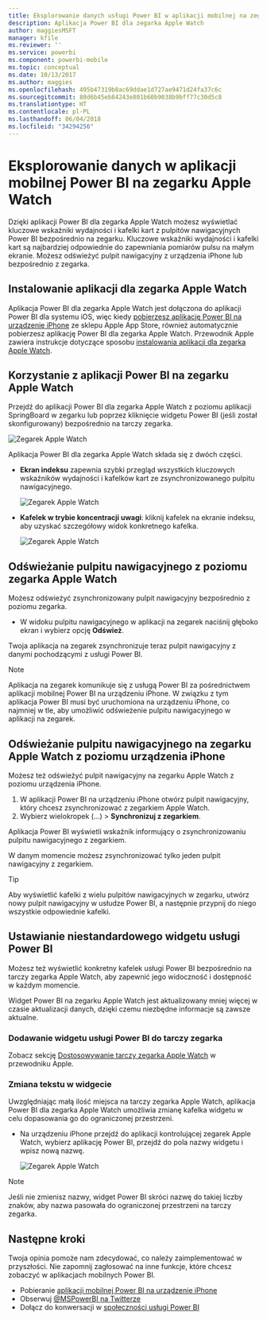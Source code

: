 ```yaml
---
title: Eksplorowanie danych usługi Power BI w aplikacji mobilnej na zegarku Apple Watch
description: Aplikacja Power BI dla zegarka Apple Watch
author: maggiesMSFT
manager: kfile
ms.reviewer: ''
ms.service: powerbi
ms.component: powerbi-mobile
ms.topic: conceptual
ms.date: 10/13/2017
ms.author: maggies
ms.openlocfilehash: 495b47319b8ac69ddae1d727ae9471d24fa37c6c
ms.sourcegitcommit: 80d6b45eb84243e801b60b9038b9bff77c30d5c8
ms.translationtype: HT
ms.contentlocale: pl-PL
ms.lasthandoff: 06/04/2018
ms.locfileid: "34294256"
---
```

# <a name="explore-your-data-in-the-power-bi-mobile-app-on-your-apple-watch"></a>Eksplorowanie danych w aplikacji mobilnej Power BI na zegarku Apple Watch
Dzięki aplikacji Power BI dla zegarka Apple Watch możesz wyświetlać kluczowe wskaźniki wydajności i kafelki kart z pulpitów nawigacyjnych Power BI bezpośrednio na zegarku. Kluczowe wskaźniki wydajności i kafelki kart są najbardziej odpowiednie do zapewniania pomiarów pulsu na małym ekranie. Możesz odświeżyć pulpit nawigacyjny z urządzenia iPhone lub bezpośrednio z zegarka.

## <a name="install-the-apple-watch-app"></a>Instalowanie aplikacji dla zegarka Apple Watch
Aplikacja Power BI dla zegarka Apple Watch jest dołączona do aplikacji Power BI dla systemu iOS, więc kiedy [pobierzesz aplikację Power BI na urządzenie iPhone](http://go.microsoft.com/fwlink/?LinkId=522062 "Pobieranie aplikacji na urządzenie iPhone") ze sklepu Apple App Store, również automatycznie pobierzesz aplikację Power BI dla zegarka Apple Watch. Przewodnik Apple zawiera instrukcje dotyczące sposobu [instalowania aplikacji dla zegarka Apple Watch](https://support.apple.com/en-us/HT204784).

## <a name="use-the-power-bi-app-on-the-apple-watch"></a>Korzystanie z aplikacji Power BI na zegarku Apple Watch
Przejdź do aplikacji Power BI dla zegarka Apple Watch z poziomu aplikacji SpringBoard w zegarku lub poprzez kliknięcie widgetu Power BI (jeśli został skonfigurowany) bezpośrednio na tarczy zegarka.

![Zegarek Apple Watch](media/mobile-apple-watch/pbi_aplwatch_complicatn240arrow.png)

Aplikacja Power BI dla zegarka Apple Watch składa się z dwóch części.

* **Ekran indeksu** zapewnia szybki przegląd wszystkich kluczowych wskaźników wydajności i kafelków kart ze zsynchronizowanego pulpitu nawigacyjnego.
  
  ![Zegarek Apple Watch](media/mobile-apple-watch/pbi_aplwatch_indexscreen240.png)
* **Kafelek w trybie koncentracji uwagi**: kliknij kafelek na ekranie indeksu, aby uzyskać szczegółowy widok konkretnego kafelka.
  
  ![Zegarek Apple Watch](media/mobile-apple-watch/pbi_aplwatch_kpi.png)

## <a name="refresh-a-dashboard-from-your-apple-watch"></a>Odświeżanie pulpitu nawigacyjnego z poziomu zegarka Apple Watch
Możesz odświeżyć zsynchronizowany pulpit nawigacyjny bezpośrednio z poziomu zegarka.

* W widoku pulpitu nawigacyjnego w aplikacji na zegarek naciśnij głęboko ekran i wybierz opcję **Odśwież**.

Twoja aplikacja na zegarek zsynchronizuje teraz pulpit nawigacyjny z danymi pochodzącymi z usługi Power BI.

> [!NOTE]
> Aplikacja na zegarek komunikuje się z usługą Power BI za pośrednictwem aplikacji mobilnej Power BI na urządzeniu iPhone. W związku z tym aplikacja Power BI musi być uruchomiona na urządzeniu iPhone, co najmniej w tle, aby umożliwić odświeżenie pulpitu nawigacyjnego w aplikacji na zegarek.
> 
> 

## <a name="refresh-a-dashboard-on-your-apple-watch-from-your-iphone"></a>Odświeżanie pulpitu nawigacyjnego na zegarku Apple Watch z poziomu urządzenia iPhone
Możesz też odświeżyć pulpit nawigacyjny na zegarku Apple Watch z poziomu urządzenia iPhone.

1. W aplikacji Power BI na urządzeniu iPhone otwórz pulpit nawigacyjny, który chcesz zsynchronizować z zegarkiem Apple Watch. 
2. Wybierz wielokropek (...) > **Synchronizuj z zegarkiem**.

Aplikacja Power BI wyświetli wskaźnik informujący o zsynchronizowaniu pulpitu nawigacyjnego z zegarkiem.

W danym momencie możesz zsynchronizować tylko jeden pulpit nawigacyjny z zegarkiem.

> [!TIP]
> Aby wyświetlić kafelki z wielu pulpitów nawigacyjnych w zegarku, utwórz nowy pulpit nawigacyjny w usłudze Power BI, a następnie przypnij do niego wszystkie odpowiednie kafelki.
> 
> 

## <a name="set-a-custom-power-bi-widget"></a>Ustawianie niestandardowego widgetu usługi Power BI
Możesz też wyświetlić konkretny kafelek usługi Power BI bezpośrednio na tarczy zegarka Apple Watch, aby zapewnić jego widoczność i dostępność w każdym momencie.

Widget Power BI na zegarku Apple Watch jest aktualizowany mniej więcej w czasie aktualizacji danych, dzięki czemu niezbędne informacje są zawsze aktualne.

### <a name="add-a-power-bi-widget-to-your-watch-face"></a>Dodawanie widgetu usługi Power BI do tarczy zegarka
Zobacz sekcję [Dostosowywanie tarczy zegarka Apple Watch](https://support.apple.com/en-us/HT205536) w przewodniku Apple.

### <a name="change-the-text-on-the-widget"></a>Zmiana tekstu w widgecie
Uwzględniając małą ilość miejsca na tarczy zegarka Apple Watch, aplikacja Power BI dla zegarka Apple Watch umożliwia zmianę kafelka widgetu w celu dopasowania go do ograniczonej przestrzeni.

* Na urządzeniu iPhone przejdź do aplikacji kontrolującej zegarek Apple Watch, wybierz aplikację Power BI, przejdź do pola nazwy widgetu i wpisz nową nazwę.
  
  ![Zegarek Apple Watch](media/mobile-apple-watch/pbi_aplwatch_oniphone.png)

> [!NOTE]
> Jeśli nie zmienisz nazwy, widget Power BI skróci nazwę do takiej liczby znaków, aby nazwa pasowała do ograniczonej przestrzeni na tarczy zegarka. 
> 
> 

## <a name="next-steps"></a>Następne kroki
Twoja opinia pomoże nam zdecydować, co należy zaimplementować w przyszłości. Nie zapomnij zagłosować na inne funkcje, które chcesz zobaczyć w aplikacjach mobilnych Power BI. 

* Pobieranie [aplikacji mobilnej Power BI na urządzenie iPhone](http://go.microsoft.com/fwlink/?LinkId=522062)
* Obserwuj [@MSPowerBI na Twitterze](https://twitter.com/MSPowerBI)
* Dołącz do konwersacji w [społeczności usługi Power BI](http://community.powerbi.com/)

